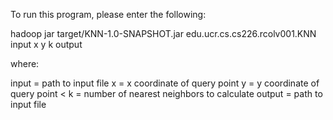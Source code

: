 To run this program, please enter the following:


hadoop jar target/KNN-1.0-SNAPSHOT.jar edu.ucr.cs.cs226.rcolv001.KNN input x y k output


where:

input = path to input file
x = x coordinate of query point 
y = y coordinate of query point <
k = number of nearest neighbors to calculate
output =  path to input file
